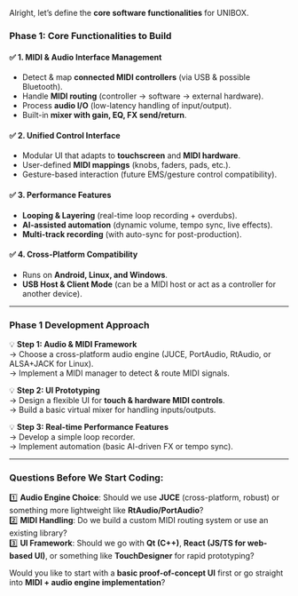 Alright, let’s define the **core software functionalities** for UNIBOX.  

### **Phase 1: Core Functionalities to Build**
#### ✅ **1. MIDI & Audio Interface Management**  
- Detect & map **connected MIDI controllers** (via USB & possible Bluetooth).  
- Handle **MIDI routing** (controller → software → external hardware).  
- Process **audio I/O** (low-latency handling of input/output).  
- Built-in **mixer with gain, EQ, FX send/return**.  

#### ✅ **2. Unified Control Interface**  
- Modular UI that adapts to **touchscreen** and **MIDI hardware**.  
- User-defined **MIDI mappings** (knobs, faders, pads, etc.).  
- Gesture-based interaction (future EMS/gesture control compatibility).  

#### ✅ **3. Performance Features**  
- **Looping & Layering** (real-time loop recording + overdubs).  
- **AI-assisted automation** (dynamic volume, tempo sync, live effects).  
- **Multi-track recording** (with auto-sync for post-production).  

#### ✅ **4. Cross-Platform Compatibility**  
- Runs on **Android, Linux, and Windows**.  
- **USB Host & Client Mode** (can be a MIDI host or act as a controller for another device).  

---

### **Phase 1 Development Approach**  
💡 **Step 1: Audio & MIDI Framework**  
→ Choose a cross-platform audio engine (JUCE, PortAudio, RtAudio, or ALSA+JACK for Linux).  
→ Implement a MIDI manager to detect & route MIDI signals.  

💡 **Step 2: UI Prototyping**  
→ Design a flexible UI for **touch & hardware MIDI controls**.  
→ Build a basic virtual mixer for handling inputs/outputs.  

💡 **Step 3: Real-time Performance Features**  
→ Develop a simple loop recorder.  
→ Implement automation (basic AI-driven FX or tempo sync).  

---

### **Questions Before We Start Coding:**  
1️⃣ **Audio Engine Choice**: Should we use **JUCE** (cross-platform, robust) or something more lightweight like **RtAudio/PortAudio**?  
2️⃣ **MIDI Handling**: Do we build a custom MIDI routing system or use an existing library?  
3️⃣ **UI Framework**: Should we go with **Qt (C++)**, **React (JS/TS for web-based UI)**, or something like **TouchDesigner** for rapid prototyping?  

Would you like to start with a **basic proof-of-concept UI** first or go straight into **MIDI + audio engine implementation**?